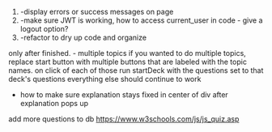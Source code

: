
1) -display errors or success messages on page 
2) -make sure JWT is working, how to access current_user in code - give a logout option? 
3) -refactor to dry up code and organize 


only after finished. - multiple topics 
if you wanted to do multiple topics, replace start button with multiple buttons that are labeled with the topic names. 
on click of each of those run startDeck with the questions set to that deck's questions
everything else should continue to work 
- how to make sure explanation stays fixed in center of div after explanation pops up 


add more questions to db
https://www.w3schools.com/js/js_quiz.asp